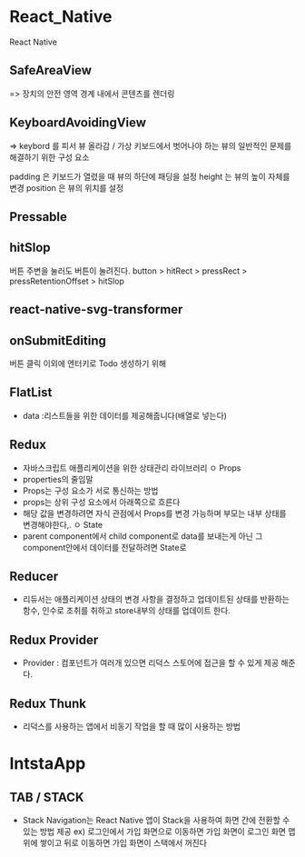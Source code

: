# React_Native
React Native

## SafeAreaView
=> 장치의 안전 영역 경계 내에서 콘텐츠를 렌더링

## KeyboardAvoidingView
=> keybord 를 피서 뷰 올라감 / 가상 키보드에서 벗어나야 하는 뷰의 일반적인 문제를 해결하기 위한 구성 요소

padding 은 키보드가 열렸을 때 뷰의 하단에 패딩을 설정
height 는 뷰의 높이 자체를 변경
position 은 뷰의 위치를 설정

## Pressable

## hitSlop
버튼 주변을 눌러도 버튼이 눌려진다.
button > hitRect > pressRect > pressRetentionOffset > hitSlop

## react-native-svg-transformer

## onSubmitEditing
버튼 클릭 이외에 엔터키로 Todo 생성하기 위해

## FlatList
- data :리스트들을 위한 데이터를 제공해줍니다(배열로 넣는다)

## Redux
- 자바스크립트 애플리케이션을 위한 상태관리 라이브러리
ㅇ Props
- properties의 줄임말
- Props는 구성 요소가 서로 통신하는 방법
- props는 상위 구성 요소에서 아래쪽으로 흐른다
- 해당 값을 변경하려면 자식 관점에서 Props를 변경 가능하며 부모는 내부 상태를 변경해야한다,.
ㅇ State
- parent component에서 child component로 data를 보내는게 아닌 그 component안에서 데이터를 전달하려면 State로

## Reducer
- 리듀서는 애플리케이션 상태의 변경 사항을 결정하고 업데이트된 상태를 반환하는 함수, 인수로 조취를 취하고 store내부의 상태를 업데이트 한다.

## Redux Provider
- Provider : 컴포넌트가 여러개 있으면 리덕스 스토어에 접근을 할 수 있게 제공 해준다.

## Redux Thunk
- 리덕스를 사용하는 앱에서 비동기 작업을 할 때 많이 사용하는 방법


# IntstaApp
## TAB / STACK
- Stack Navigation는 React Native 앱이 Stack을 사용하여 화면 간에 전환할 수 있는 방법 제공
ex) 로그인에서 가입 화면으로 이동하면 가입 화면이 로그인 화면 맵 위에 쌓이고 뒤로 이동하면 가입 화면이 스택에서 꺼진다

